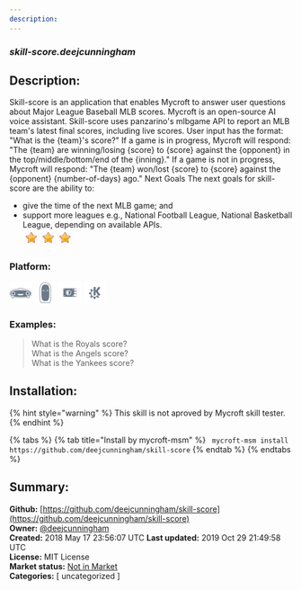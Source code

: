 ```yaml
---
description: 
---
```


### _skill-score.deejcunningham_  
## Description:  
Skill-score is an application that enables Mycroft to answer user questions about Major League Baseball MLB scores. Mycroft is an open-source AI voice assistant. Skill-score uses panzarino's mlbgame API to report an MLB team's latest final scores, including live scores.
User input has the format:
"What is the {team}'s score?"
If a game is in progress, Mycroft will respond:
"The {team} are winning/losing {score} to {score} against the {opponent} in the top/middle/bottom/end of the {inning}."
If a game is not in progress, Mycroft will respond:
"The {team} won/lost {score} to {score} against the {opponent} {number-of-days} ago."
Next Goals
The next goals for skill-score are the ability to:
* give the time of the next MLB game; and
* support more leagues e.g., National Football League, National Basketball League, depending on available APIs.  
![](../.gitbook/assets/star.png)![](../.gitbook/assets/star.png)![](../.gitbook/assets/star.png)  
  
### Platform:  
 ![Mark I](../.gitbook/assets/mark-1-icon.png)  ![Mark II](../.gitbook/assets/mark-2-icon.png)  ![Picroft](../.gitbook/assets/picroft-icon.png)  ![plasmoid](../.gitbook/assets/kde.png)   
### Examples:  
> What is the Royals score?  
> What is the Angels score?  
> What is the Yankees score?  
  
## Installation:  
{% hint style="warning" %}
This skill is not aproved by Mycroft skill tester.
{% endhint %}
    
{% tabs %}
{% tab title="Install by mycroft-msm" %}
``` mycroft-msm install https://github.com/deejcunningham/skill-score```
{% endtab %}
  {% endtabs %}
    
## Summary:  
**Github:** [https://github.com/deejcunningham/skill-score](https://github.com/deejcunningham/skill-score)  
**Owner:** [@deejcunningham](https://github.com/deejcunningham)  
**Created:** 2018 May 17 23:56:07 UTC  **Last updated:** 2019 Oct 29 21:49:58 UTC  
**License:** MIT License  
**Market status:** [Not in Market](https://market.mycroft.ai/skill/)  
**Categories:** [ uncategorized ]   
